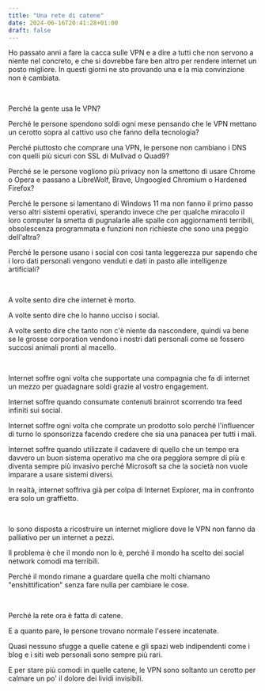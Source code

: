 ```yaml
---
title: "Una rete di catene"
date: 2024-06-16T20:41:28+01:00
draft: false
---
```


Ho passato anni a fare la cacca sulle VPN e a dire a tutti che non servono a niente nel concreto, e che si dovrebbe fare ben altro per rendere internet un posto migliore.
In questi giorni ne sto provando una e la mia convinzione non è cambiata.

&nbsp;

Perché la gente usa le VPN?

Perché le persone spendono soldi ogni mese pensando che le VPN mettano un cerotto sopra al cattivo uso che fanno della tecnologia?

Perché piuttosto che comprare una VPN, le persone non cambiano i DNS con quelli più sicuri con SSL di Mullvad o Quad9?

Perché se le persone vogliono più privacy non la smettono di usare Chrome o Opera e passano a LibreWolf, Brave, Ungoogled Chromium o Hardened Firefox?

Perché le persone si lamentano di Windows 11 ma non fanno il primo passo verso altri sistemi operativi, sperando invece che per qualche miracolo il loro computer la smetta di pugnalarle alle spalle con aggiornamenti terribili, obsolescenza programmata e funzioni non richieste che sono una peggio dell'altra?

Perché le persone usano i social con così tanta leggerezza pur sapendo che i loro dati personali vengono venduti e dati in pasto alle intelligenze artificiali?

&nbsp;

A volte sento dire che internet è morto.

A volte sento dire che lo hanno ucciso i social.

A volte sento dire che tanto non c'è niente da nascondere, quindi va bene se le grosse corporation vendono i nostri dati personali come se fossero succosi animali pronti al macello.

&nbsp;

Internet soffre ogni volta che supportate una compagnia che fa di internet un mezzo per guadagnare soldi grazie al vostro engagement.

Internet soffre quando consumate contenuti brainrot scorrendo tra feed infiniti sui social.

Internet soffre ogni volta che comprate un prodotto solo perché l'influencer di turno lo sponsorizza facendo credere che sia una panacea per tutti i mali.

Internet soffre quando utilizzate il cadavere di quello che un tempo era davvero un buon sistema operativo ma che ora peggiora sempre di più e diventa sempre più invasivo perché Microsoft sa che la società non vuole imparare a usare sistemi diversi.

In realtà, internet soffriva già per colpa di Internet Explorer, ma in confronto era solo un graffietto.

&nbsp;

Io sono disposta a ricostruire un internet migliore dove le VPN non fanno da palliativo per un internet a pezzi.

Il problema è che il mondo non lo è, perché il mondo ha scelto dei social network comodi ma terribili.

Perché il mondo rimane a guardare quella che molti chiamano "enshittification" senza fare nulla per cambiare le cose.

&nbsp;

Perché la rete ora è fatta di catene.

E a quanto pare, le persone trovano normale l'essere incatenate.

Quasi nessuno sfugge a quelle catene e gli spazi web indipendenti come i blog e i siti web personali sono sempre più rari.

E per stare più comodi in quelle catene, le VPN sono soltanto un cerotto per calmare un po' il dolore dei lividi invisibili.
